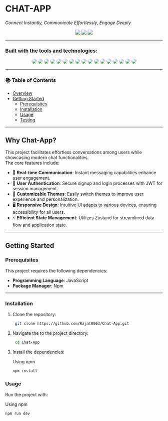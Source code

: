 # CHAT-APP

_Connect Instantly, Communicate Effortlessly, Engage Deeply_

<p align="center">
  <img src="https://img.shields.io/badge/last%20commit-december%202024-blue" />
  <img src="https://img.shields.io/badge/javascript-99.3%25-yellow" />
  <img src="https://img.shields.io/badge/languages-3-blue" />
</p>

---

### Built with the tools and technologies:

<p align="center">
  <img src="https://img.shields.io/badge/Express.js-000000?style=for-the-badge&logo=express&logoColor=white" style="border-radius: 25px"/>
  <img src="https://img.shields.io/badge/JSON-292929?style=for-the-badge&logo=json&logoColor=white" style="border-radius: 25px"/>
  <img src="https://img.shields.io/badge/Markdown-000000?style=for-the-badge&logo=markdown&logoColor=white" style="border-radius: 25px"/>
  <img src="https://img.shields.io/badge/Socket.io-010101?style=for-the-badge&logo=socket.io&logoColor=white" style="border-radius: 25px"/>
  <img src="https://img.shields.io/badge/npm-CB3837?style=for-the-badge&logo=npm&logoColor=white" style="border-radius: 25px"/>
  <img src="https://img.shields.io/badge/Autoprefixer-DD3735?style=for-the-badge&logo=autoprefixer&logoColor=white" style="border-radius: 25px"/>
  <img src="https://img.shields.io/badge/Mongoose-880000?style=for-the-badge&logo=mongoose&logoColor=white" style="border-radius: 25px"/>
  <img src="https://img.shields.io/badge/PostCSS-DD3A0A?style=for-the-badge&logo=postcss&logoColor=white" style="border-radius: 25px"/>
  <img src="https://img.shields.io/badge/.ENV-8DD6F9?style=for-the-badge&logo=dotenv&logoColor=black" style="border-radius: 25px"/>
  <img src="https://img.shields.io/badge/JavaScript-F7DF1E?style=for-the-badge&logo=javascript&logoColor=black" style="border-radius: 25px"/>
  <img src="https://img.shields.io/badge/Nodemon-76D04B?style=for-the-badge&logo=nodemon&logoColor=white" style="border-radius: 25px"/>
  <img src="https://img.shields.io/badge/DaisyUI-51A3A3?style=for-the-badge&logo=daisyui&logoColor=white" style="border-radius: 25px"/>
  <img src="https://img.shields.io/badge/React-61DAFB?style=for-the-badge&logo=react&logoColor=black" style="border-radius: 25px"/>
  <img src="https://img.shields.io/badge/Cloudinary-3448C5?style=for-the-badge&logo=cloudinary&logoColor=white" style="border-radius: 25px"/>
  <img src="https://img.shields.io/badge/Vite-646CFF?style=for-the-badge&logo=vite&logoColor=white" style="border-radius: 25px"/>
  <img src="https://img.shields.io/badge/ESLint-4B32C3?style=for-the-badge&logo=eslint&logoColor=white" style="border-radius: 25px"/>
  <img src="https://img.shields.io/badge/Axios-5A29E4?style=for-the-badge&logo=axios&logoColor=white" style="border-radius: 25px"/>
</p>

---

### 📚 Table of Contents

- [Overview](#why-chat-app)
- [Getting Started](#getting-started)
  - [Prerequisites](#prerequisites)
  - [Installation](#installation)
  - [Usage](#usage)
  - [Testing](#testing)

---

## Why Chat-App?

This project facilitates effortless conversations among users while showcasing modern chat functionalities.  
The core features include:

- 💬 **Real-time Communication**: Instant messaging capabilities enhance user engagement.
- 🔐 **User Authentication**: Secure signup and login processes with JWT for session management.
- 🌸 **Customizable Themes**: Easily switch themes to improve user experience and personalization.
- 🖥️ **Responsive Design**: Intuitive UI adapts to various devices, ensuring accessibility for all users.
- ⚡ **Efficient State Management**: Utilizes Zustand for streamlined data flow and application state.

---

## Getting Started

### Prerequisites

This project requires the following dependencies:

- **Programming Language**: JavaScript  
- **Package Manager**: Npm

---

### Installation

1. Clone the repository:

   ```bash
    git clone https://github.com/Rajat0063/Chat-App.git

2. Navigate the to the project directory:

   ```bash
    cd Chat-App

3. Install the dependencies:

    Using npm

    ```bash
    npm install

### Usage

Run the project with:

Using npm

```bash
npm run dev

